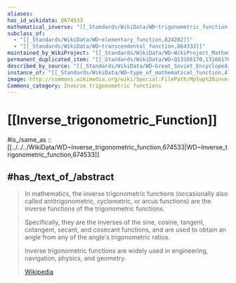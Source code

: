 ```yaml
---
aliases:
has_id_wikidata: Q674533
mathematical_inverse: "[[_Standards/WikiData/WD~trigonometric_function,93344]]"
subclass_of:
  - "[[_Standards/WikiData/WD~elementary_function,824282]]"
  - "[[_Standards/WikiData/WD~transcendental_function,864333]]"
maintained_by_WikiProject: "[[_Standards/WikiData/WD~WikiProject_Mathematics,8487137]]"
permanent_duplicated_item: "[[_Standards/WikiData/WD~Q13166170,13166170]]"
described_by_source: "[[_Standards/WikiData/WD~Great_Soviet_Encyclopedia_(1926_1947),20078554]]"
instance_of: "[[_Standards/WikiData/WD~type_of_mathematical_function,47279819]]"
image: http://commons.wikimedia.org/wiki/Special:FilePath/Mplwp%20inverse%20trigonometric%20functions%20piaxis.svg
Commons_category: Inverse trigonometric functions
---
```


# [[Inverse_trigonometric_Function]] 

#is_/same_as :: [[../../../WikiData/WD~Inverse_trigonometric_function,674533|WD~Inverse_trigonometric_function,674533]] 

## #has_/text_of_/abstract 

> In mathematics, the inverse trigonometric functions 
> (occasionally also called antitrigonometric, cyclometric, or arcus functions) 
> are the inverse functions of the trigonometric functions. 
> 
> Specifically, they are the inverses of the sine, cosine, tangent, cotangent, secant, 
> and cosecant functions, and are used to obtain an angle 
> from any of the angle's trigonometric ratios. 
> 
> Inverse trigonometric functions are widely used in engineering, navigation, physics, and geometry.
>
> [Wikipedia](https://en.wikipedia.org/wiki/Inverse%20trigonometric%20functions) 

